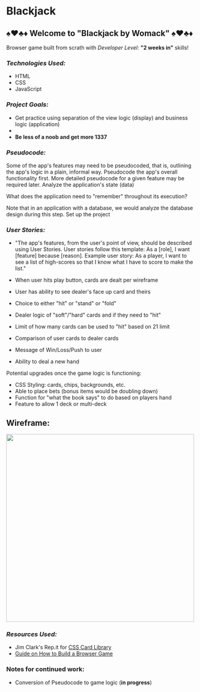 # Blackjack


##  ♠️♥️♣️♦️  Welcome to "Blackjack by Womack"  ♠️♥️♣️♦️

Browser game built from scrath with  _Developer Level:_ __"2 weeks in"__  skills!


### _Technologies Used:_ 

* HTML
* CSS
* JavaScript


### _Project Goals:_ 

* Get practice using separation of the view logic (display) and business logic (application)
* 
* __Be less of a noob and get more 1337__


### _Pseudocode:_



Some of the app's features may need to be pseudocoded, that is, outlining the app's logic in a plain, informal way.
Pseudocode the app's overall functionality first.
More detailed pseudocode for a given feature may be required later.
Analyze the application's state (data)

What does the application need to "remember" throughout its execution?


Note that in an application with a database, we would analyze the database design during this step.
Set up the project

### _User Stories:_

* "The app's features, from the user's point of view, should be described using User Stories. User stories follow this template: As a [role], I want [feature] because [reason]. Example user story: As a player, I want to see a list of high-scores so that I know what I have to score to make the list."

* When user hits play button, cards are dealt per wireframe
* User has ability to see dealer's face up card and theirs
* Choice to either "hit" or "stand" or "fold" 
* Dealer logic of "soft"/"hard" cards and if they need to "hit" 
* Limit of how many cards can be used to "hit" based on 21 limit
* Comparison of user cards to dealer cards
* Message of Win/Loss/Push to user
* Ability to deal a new hand

Potential upgrades once the game logic is functioning:

* CSS Styling: cards, chips, backgrounds, etc.
* Able to place bets (bonus items would be doubling down)
* Function for "what the book says" to do based on players hand
* Feature to allow 1 deck or multi-deck

## Wireframe:

<img src="https://i.imgur.com/Y10z4cO.jpg" width="500">


### _Resources Used:_

* Jim Clark's Rep.it for [CSS Card Library](https://repl.it/@jim_clark/Use-CSS-Card-Library#index.html)
* [Guide on How to Build a Browser Game](https://git.generalassemb.ly/SEI-CC/SEI-CC-9/blob/master/work/w01/d5/01-04-guide-to-building-a-browser-game.md)



### Notes for continued work:

* Conversion of Pseudocode to game logic (__in progress__)
